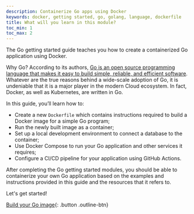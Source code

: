 ```yaml
---
description: Containerize Go apps using Docker
keywords: docker, getting started, go, golang, language, dockerfile
title: What will you learn in this module?
toc_min: 1
toc_max: 2
---
```


The Go getting started guide teaches you how to create a containerized Go application using Docker.

Why Go? According to its authors, [Go is an open source programming language that makes it easy to build simple, reliable, and efficient software][golang]. Whatever are the true reasons behind a wide-scale adoption of Go, it is undeniable that it is a major player in the modern Cloud ecosystem. In fact, Docker, as well as Kubernetes, are written in Go.

[golang]: https://golang.org/

In this guide, you’ll learn how to:

* Create a new `Dockerfile` which contains instructions required to build a Docker image for a simple Go program;
* Run the newly built image as a container;
* Set up a local development environment to connect a database to the container;
* Use Docker Compose to run your Go application and other services it requires;
* Configure a CI/CD pipeline for your application using GitHub Actions.

After completing the Go getting started modules, you should be able to containerize your own Go application based on the examples and instructions provided in this guide and the resources that it refers to.

Let's get started!

[Build your Go image](build-images.md){: .button .outline-btn}

<br />
